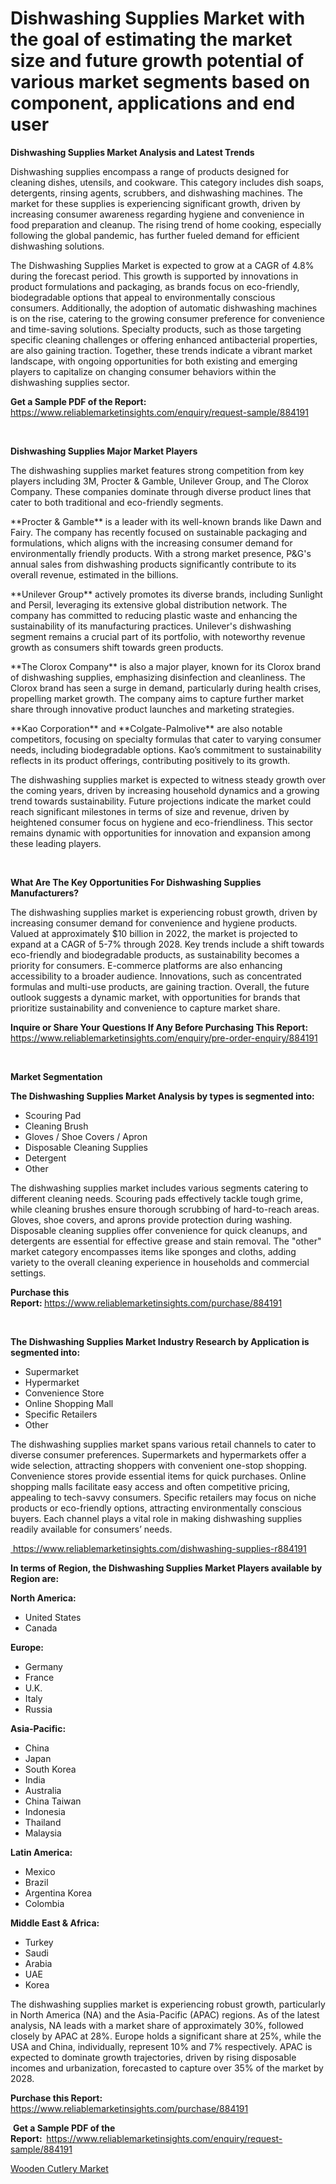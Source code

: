 <p><h1>Dishwashing Supplies Market with the goal of estimating the market size and future growth potential of various market segments based on component, applications and end user</h1></p><p><strong>Dishwashing Supplies Market Analysis and Latest Trends</strong></p>
<p><p>Dishwashing supplies encompass a range of products designed for cleaning dishes, utensils, and cookware. This category includes dish soaps, detergents, rinsing agents, scrubbers, and dishwashing machines. The market for these supplies is experiencing significant growth, driven by increasing consumer awareness regarding hygiene and convenience in food preparation and cleanup. The rising trend of home cooking, especially following the global pandemic, has further fueled demand for efficient dishwashing solutions.</p><p>The Dishwashing Supplies Market is expected to grow at a CAGR of 4.8% during the forecast period. This growth is supported by innovations in product formulations and packaging, as brands focus on eco-friendly, biodegradable options that appeal to environmentally conscious consumers. Additionally, the adoption of automatic dishwashing machines is on the rise, catering to the growing consumer preference for convenience and time-saving solutions. Specialty products, such as those targeting specific cleaning challenges or offering enhanced antibacterial properties, are also gaining traction. Together, these trends indicate a vibrant market landscape, with ongoing opportunities for both existing and emerging players to capitalize on changing consumer behaviors within the dishwashing supplies sector.</p></p>
<p><strong>Get a Sample PDF of the Report:&nbsp;</strong> <a href="https://www.reliablemarketinsights.com/enquiry/request-sample/884191?utm_campaign=3064&utm_medium=2&utm_source=Github&utm_content=ia&utm_term=04042025&utm_id=dishwashing-supplies">https://www.reliablemarketinsights.com/enquiry/request-sample/884191</a></p>
<p>&nbsp;</p>
<p><strong>Dishwashing Supplies Major Market Players</strong></p>
<p><p>The dishwashing supplies market features strong competition from key players including 3M, Procter & Gamble, Unilever Group, and The Clorox Company. These companies dominate through diverse product lines that cater to both traditional and eco-friendly segments.</p><p>**Procter & Gamble** is a leader with its well-known brands like Dawn and Fairy. The company has recently focused on sustainable packaging and formulations, which aligns with the increasing consumer demand for environmentally friendly products. With a strong market presence, P&G's annual sales from dishwashing products significantly contribute to its overall revenue, estimated in the billions.</p><p>**Unilever Group** actively promotes its diverse brands, including Sunlight and Persil, leveraging its extensive global distribution network. The company has committed to reducing plastic waste and enhancing the sustainability of its manufacturing practices. Unilever's dishwashing segment remains a crucial part of its portfolio, with noteworthy revenue growth as consumers shift towards green products.</p><p>**The Clorox Company** is also a major player, known for its Clorox brand of dishwashing supplies, emphasizing disinfection and cleanliness. The Clorox brand has seen a surge in demand, particularly during health crises, propelling market growth. The company aims to capture further market share through innovative product launches and marketing strategies.</p><p>**Kao Corporation** and **Colgate-Palmolive** are also notable competitors, focusing on specialty formulas that cater to varying consumer needs, including biodegradable options. Kao’s commitment to sustainability reflects in its product offerings, contributing positively to its growth.</p><p>The dishwashing supplies market is expected to witness steady growth over the coming years, driven by increasing household dynamics and a growing trend towards sustainability. Future projections indicate the market could reach significant milestones in terms of size and revenue, driven by heightened consumer focus on hygiene and eco-friendliness. This sector remains dynamic with opportunities for innovation and expansion among these leading players.</p></p>
<p>&nbsp;</p>
<p><strong>What Are The Key Opportunities For Dishwashing Supplies Manufacturers?</strong></p>
<p><p>The dishwashing supplies market is experiencing robust growth, driven by increasing consumer demand for convenience and hygiene products. Valued at approximately $10 billion in 2022, the market is projected to expand at a CAGR of 5-7% through 2028. Key trends include a shift towards eco-friendly and biodegradable products, as sustainability becomes a priority for consumers. E-commerce platforms are also enhancing accessibility to a broader audience. Innovations, such as concentrated formulas and multi-use products, are gaining traction. Overall, the future outlook suggests a dynamic market, with opportunities for brands that prioritize sustainability and convenience to capture market share.</p></p>
<p><strong>Inquire or Share Your Questions If Any Before Purchasing This Report:</strong> <a href="https://www.reliablemarketinsights.com/enquiry/pre-order-enquiry/884191?utm_campaign=3064&utm_medium=2&utm_source=Github&utm_content=ia&utm_term=04042025&utm_id=dishwashing-supplies">https://www.reliablemarketinsights.com/enquiry/pre-order-enquiry/884191</a></p>
<p>&nbsp;</p>
<p><strong>Market Segmentation</strong></p>
<p><strong>The Dishwashing Supplies Market Analysis by types is segmented into:</strong></p>
<p><ul><li>Scouring Pad</li><li>Cleaning Brush</li><li>Gloves / Shoe Covers / Apron</li><li>Disposable Cleaning Supplies</li><li>Detergent</li><li>Other</li></ul></p>
<p><p>The dishwashing supplies market includes various segments catering to different cleaning needs. Scouring pads effectively tackle tough grime, while cleaning brushes ensure thorough scrubbing of hard-to-reach areas. Gloves, shoe covers, and aprons provide protection during washing. Disposable cleaning supplies offer convenience for quick cleanups, and detergents are essential for effective grease and stain removal. The "other" market category encompasses items like sponges and cloths, adding variety to the overall cleaning experience in households and commercial settings.</p></p>
<p><strong>Purchase this Report:&nbsp;</strong><a href="https://www.reliablemarketinsights.com/purchase/884191?utm_campaign=3064&utm_medium=2&utm_source=Github&utm_content=ia&utm_term=04042025&utm_id=dishwashing-supplies">https://www.reliablemarketinsights.com/purchase/884191</a></p>
<p>&nbsp;</p>
<p><strong>The Dishwashing Supplies Market Industry Research by Application is segmented into:</strong></p>
<p><ul><li>Supermarket</li><li>Hypermarket</li><li>Convenience Store</li><li>Online Shopping Mall</li><li>Specific Retailers</li><li>Other</li></ul></p>
<p><p>The dishwashing supplies market spans various retail channels to cater to diverse consumer preferences. Supermarkets and hypermarkets offer a wide selection, attracting shoppers with convenient one-stop shopping. Convenience stores provide essential items for quick purchases. Online shopping malls facilitate easy access and often competitive pricing, appealing to tech-savvy consumers. Specific retailers may focus on niche products or eco-friendly options, attracting environmentally conscious buyers. Each channel plays a vital role in making dishwashing supplies readily available for consumers’ needs.</p></p>
<p><a href="https://www.reliablemarketinsights.com/dishwashing-supplies-r884191?utm_campaign=3064&utm_medium=2&utm_source=Github&utm_content=ia&utm_term=04042025&utm_id=dishwashing-supplies">&nbsp;https://www.reliablemarketinsights.com/dishwashing-supplies-r884191</a></p>
<p><strong>In terms of Region, the Dishwashing Supplies Market Players available by Region are:</strong></p>
<p>
    <p> <strong> North America: </strong>
        <ul>
            <li>United States</li>
            <li>Canada</li>
        </ul>
        </p> 
    <p> <strong> Europe: </strong>
        <ul>
            <li>Germany</li>
            <li>France</li>
            <li>U.K.</li>
            <li>Italy</li>
            <li>Russia</li>
        </ul>
        </p> 
    <p> <strong> Asia-Pacific: </strong>
        <ul>
            <li>China</li>
            <li>Japan</li>
            <li>South Korea</li>
            <li>India</li>
            <li>Australia</li>
            <li>China Taiwan</li>
            <li>Indonesia</li>
            <li>Thailand</li>
            <li>Malaysia</li>
        </ul>
        </p> 
    <p> <strong> Latin America: </strong>
        <ul>
            <li>Mexico</li>
            <li>Brazil</li>
            <li>Argentina Korea</li>
            <li>Colombia</li>
        </ul>
        </p> 
    <p> <strong> Middle East & Africa: </strong>
        <ul>
            <li>Turkey</li>
            <li>Saudi</li>
            <li>Arabia</li>
            <li>UAE</li>
            <li>Korea</li>
        </ul>
    </p>
    </p>
<p><p>The dishwashing supplies market is experiencing robust growth, particularly in North America (NA) and the Asia-Pacific (APAC) regions. As of the latest analysis, NA leads with a market share of approximately 30%, followed closely by APAC at 28%. Europe holds a significant share at 25%, while the USA and China, individually, represent 10% and 7% respectively. APAC is expected to dominate growth trajectories, driven by rising disposable incomes and urbanization, forecasted to capture over 35% of the market by 2028.</p></p>
<p><strong>Purchase this Report: </strong><a href="https://www.reliablemarketinsights.com/purchase/884191?utm_campaign=3064&utm_medium=2&utm_source=Github&utm_content=ia&utm_term=04042025&utm_id=dishwashing-supplies">https://www.reliablemarketinsights.com/purchase/884191</a></p>
<p>&nbsp;<strong>Get a Sample PDF of the Report:&nbsp;&nbsp;</strong><a href="https://www.reliablemarketinsights.com/enquiry/request-sample/884191?utm_campaign=3064&utm_medium=2&utm_source=Github&utm_content=ia&utm_term=04042025&utm_id=dishwashing-supplies">https://www.reliablemarketinsights.com/enquiry/request-sample/884191</a></p>
<p><strong></strong></p>
<p><p><a href="https://github.com/rianttegang/Market-Research-Report-List-1/blob/main/wooden-cutlery-market.md?utm_campaign=3064&utm_medium=2&utm_source=Github&utm_content=ia&utm_term=04042025&utm_id=dishwashing-supplies">Wooden Cutlery Market</a></p></p>